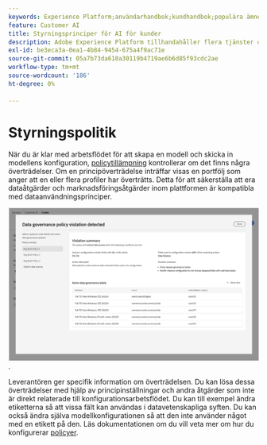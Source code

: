 ```yaml
---
keywords: Experience Platform;användarhandbok;kundhandbok;populära ämnen;åtkomstkontroller;skapa modell;
feature: Customer AI
title: Styrningsprinciper för AI för kunder
description: Adobe Experience Platform tillhandahåller flera tjänster och verktyg som gör att du kan kontrollera dina insamlade upplevelsedata på ett säkert sätt.
exl-id: be3eca3a-0ea1-4b84-9454-675a4f9ac71e
source-git-commit: 05a7b73da610a30119b4719ae6b6d85f93cdc2ae
workflow-type: tm+mt
source-wordcount: '186'
ht-degree: 0%

---
```


# Styrningspolitik

När du är klar med arbetsflödet för att skapa en modell och skicka in modellens konfiguration, [policytillämpning](/help/data-governance/enforcement/auto-enforcement.md) kontrollerar om det finns några överträdelser. Om en principöverträdelse inträffar visas en portfölj som anger att en eller flera profiler har överträtts. Detta för att säkerställa att era dataåtgärder och marknadsföringsåtgärder inom plattformen är kompatibla med dataanvändningsprinciper.

![En pover som visar information om policyöverträdelsen](../images/user-guide/policy-violation-popover-cai.png).

Leverantören ger specifik information om överträdelsen. Du kan lösa dessa överträdelser med hjälp av principinställningar och andra åtgärder som inte är direkt relaterade till konfigurationsarbetsflödet. Du kan till exempel ändra etiketterna så att vissa fält kan användas i datavetenskapliga syften. Du kan också ändra själva modellkonfigurationen så att den inte använder något med en etikett på den. Läs dokumentationen om du vill veta mer om hur du konfigurerar [policyer](/help/data-governance/policies/overview.md).
